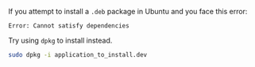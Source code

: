 If you attempt to install a `.deb` package in Ubuntu and you face this error:

```
Error: Cannot satisfy dependencies
```

Try using `dpkg` to install instead.

```bash
sudo dpkg -i application_to_install.dev
```
